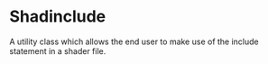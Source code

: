 # Shadinclude
A utility class which allows the end user to make use of the include statement in a shader file.
